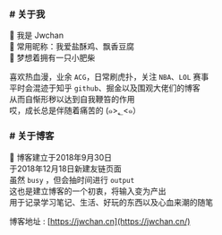 ### # 关于我
🍭 我是 Jwchan  
🍭 常用昵称：我爱盐酥鸡、飘香豆腐  
🍭 梦想着拥有一只小肥柴  

喜欢热血漫，业余 `ACG`，日常刷虎扑，关注 `NBA`、`LOL` 赛事  
平时会混迹于知乎 `github`、掘金以及围观大佬们的博客  
从而自惭形秽以达到自我鞭笞的作用  
哎，成长总是伴随着痛苦的 (๑>؂<๑）
### # 关于博客
🍭 博客建立于2018年9月30日  
于2018年12月18日新建友链页面  
虽然 `busy` ，但会抽时间进行 `output`   
这也是建立博客的一个初衷，将输入变为产出  
用于记录学习笔记、生活、好玩的东西以及心血来潮的随笔  

博客地址 : [https://jwchan.cn](https://jwchan.cn/)